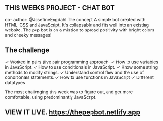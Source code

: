 ## THIS WEEKS PROJECT - CHAT BOT
co- author: @JosefineEngdahl
The concept
A simple bot created with HTML, CSS and JavaScript. It's collapsable and fits well into an existing website. The pep bot is on a mission to spread positivity with bright colors and cheeky messages!

## The challenge
✓ Worked in pairs (live pair programming approach)
✓ How to use variables in JavaScript.
✓ How to use conditionals in JavaScript.
✓ Know some string methods to modify strings.
✓ Understand control flow and the use of conditionals statements.
✓ How to use functions in JavaScript
✓ Different datatypes

The most challenging this week was to figure out, and get more comfortable, using predominantly JavaScript.

## VIEW IT LIVE. https://thepepbot.netlify.app
